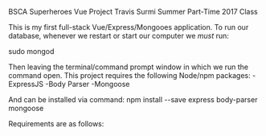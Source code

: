 BSCA Superheroes Vue Project
Travis Surmi
Summer Part-Time 2017 Class

This is my first full-stack Vue/Express/Mongooes application.
To run our database, whenever we restart or start our computer we *must* run:

  sudo mongod

Then leaving the terminal/command prompt window in which we run the command open.
This project requires the following Node/npm packages:
  -ExpressJS
  -Body Parser
  -Mongoose

And can be installed via command:
    npm install --save express body-parser mongoose

Requirements are as follows:

